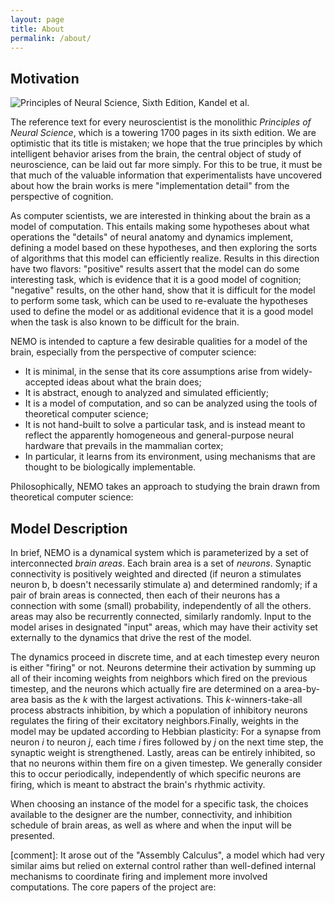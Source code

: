 ```yaml
---
layout: page
title: About
permalink: /about/
---
```

## Motivation

![Principles of Neural Science, Sixth Edition, Kandel et al.](https://www.mhprofessional.com/media/catalog/product/cache/081b8c22b4dd107671c14f517fd777a1/9/7/9781259642234_233.jpeg)

The reference text for every neuroscientist is the monolithic *Principles of Neural Science*, which is a towering 1700 pages in its sixth edition. We are optimistic that its title is mistaken; we hope that the true principles by which intelligent behavior arises from the brain, the central object of study of neuroscience, can be laid out far more simply. For this to be true, it must be that much of the valuable information that experimentalists have uncovered about how the brain works is mere "implementation detail" from the perspective of cognition. 

As computer scientists, we are interested in thinking about the brain as a model of computation. This entails making some hypotheses about what operations the "details" of neural anatomy and dynamics implement, defining a model based on these hypotheses, and then exploring the sorts of algorithms that this model can efficiently realize. Results in this direction have two flavors: "positive" results assert that the model can do some interesting task, which is evidence that it is a good model of cognition; "negative" results, on the other hand, show that it is difficult for the model to perform some task, which can be used to re-evaluate the hypotheses used to define the model or as additional evidence that it is a good model when the task is also known to be difficult for the brain. 

NEMO is intended to capture a few desirable qualities for a model of the brain, especially from the perspective of computer science:

* It is minimal, in the sense that its core assumptions arise from widely-accepted ideas about what the brain does;
* It is abstract, enough to analyzed and simulated efficiently;
* It is a model of computation, and so can be analyzed using the tools of theoretical computer science;
* It is not hand-built to solve a particular task, and is instead meant to reflect the apparently homogeneous and general-purpose neural hardware  that prevails in the mammalian cortex;
* In particular, it learns from its environment, using mechanisms that are thought to be biologically implementable.

Philosophically, NEMO takes an approach to studying the brain drawn from theoretical computer science: 

## Model Description

In brief, NEMO is a dynamical system which is parameterized by a set of interconnected *brain areas*. Each brain area is a set of *neurons*. Synaptic connectivity is positively weighted and directed (if neuron a stimulates neuron b, b doesn't necessarily stimulate a) and determined randomly; if a pair of brain areas is connected, then each of their neurons has a connection with some (small) probability, independently of all the others. areas may also be recurrently connected, similarly randomly. Input to the model arises in designated "input" areas, which may have their activity set externally to the dynamics that drive the rest of the model.

The dynamics proceed in discrete time, and at each timestep every neuron is either "firing" or not. Neurons determine their activation by summing up all of their incoming weights from neighbors which fired on the previous timestep, and the neurons which actually fire are determined on a area-by-area basis as the *k* with the largest activations. This *k*-winners-take-all process abstracts inhibition, by which a population of inhibitory neurons regulates the firing of their excitatory neighbors.Finally, weights in the model may be updated according to Hebbian plasticity: For a synapse from neuron *i* to neuron *j*, each time *i* fires followed by *j* on the next time step, the synaptic weight is strengthened. Lastly, areas can be entirely inhibited, so that no neurons within them fire on a given timestep. We generally consider this to occur periodically, independently of which specific neurons are firing, which is meant to abstract the brain's rhythmic activity.

When choosing an instance of the model for a specific task, the choices available to the designer are the number, connectivity, and inhibition schedule of brain areas, as well as where and when the input will be presented.

[comment]: It arose out of the "Assembly Calculus", a model which had very similar aims but relied on external control rather than well-defined internal mechanisms to coordinate firing and implement more involved computations. The core papers of the project are:

